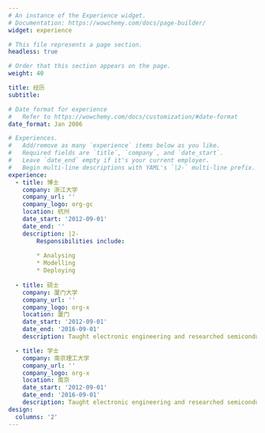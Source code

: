 ```yaml
---
# An instance of the Experience widget.
# Documentation: https://wowchemy.com/docs/page-builder/
widget: experience

# This file represents a page section.
headless: true

# Order that this section appears on the page.
weight: 40

title: 经历
subtitle:

# Date format for experience
#   Refer to https://wowchemy.com/docs/customization/#date-format
date_format: Jan 2006

# Experiences.
#   Add/remove as many `experience` items below as you like.
#   Required fields are `title`, `company`, and `date_start`.
#   Leave `date_end` empty if it's your current employer.
#   Begin multi-line descriptions with YAML's `|2-` multi-line prefix.
experience:
  - title: 博士
    company: 浙江大学
    company_url: ''
    company_logo: org-gc
    location: 杭州
    date_start: '2012-09-01'
    date_end: ''
    description: |2-
        Responsibilities include:
        
        * Analysing
        * Modelling
        * Deploying
        
  - title: 硕士
    company: 厦门大学
    company_url: ''
    company_logo: org-x
    location: 厦门
    date_start: '2012-09-01'
    date_end: '2016-09-01'
    description: Taught electronic engineering and researched semiconductor physics.

  - title: 学士
    company: 南京理工大学
    company_url: ''
    company_logo: org-x
    location: 南京
    date_start: '2012-09-01'
    date_end: '2016-09-01'
    description: Taught electronic engineering and researched semiconductor physics.
design:
  columns: '2'
---
```

